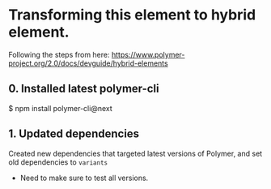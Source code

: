 # Transforming this element to hybrid element.

Following the steps from here:
 https://www.polymer-project.org/2.0/docs/devguide/hybrid-elements

## 0. Installed latest polymer-cli
$ npm install polymer-cli@next

## 1. Updated dependencies
Created new dependencies that targeted latest versions of Polymer, and set old dependencies to `variants`

- Need to make sure to test all versions.
